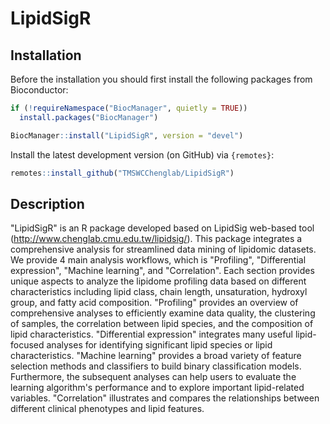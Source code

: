 # LipidSigR

## Installation

Before the installation you should first install the following packages from Bioconductor:

``` r
if (!requireNamespace("BiocManager", quietly = TRUE))
  install.packages("BiocManager")

BiocManager::install("LipidSigR", version = "devel")
``` 

Install the latest development version (on GitHub) via `{remotes}`:

``` r
remotes::install_github("TMSWCChenglab/LipidSigR")
```

## Description 
"LipidSigR" is an R package developed based on LipidSig web-based tool (http://www.chenglab.cmu.edu.tw/lipidsig/). This package integrates a comprehensive analysis for streamlined data mining of lipidomic datasets. We provide 4 main analysis workflows, which is "Profiling", "Differential expression", "Machine learning", and "Correlation". Each section provides unique aspects to analyze the lipidome profiling data based on different characteristics including lipid class, chain length, unsaturation, hydroxyl group, and fatty acid composition.
"Profiling" provides an overview of comprehensive analyses to efficiently examine data quality, the clustering of samples, the correlation between lipid species, and the composition of lipid characteristics. "Differential expression" integrates many useful lipid-focused analyses for identifying significant lipid species or lipid characteristics. "Machine learning" provides a broad variety of feature selection methods and classifiers to build binary classification models. Furthermore, the subsequent analyses can help users to evaluate the learning algorithm's performance and to explore important lipid-related variables. "Correlation" illustrates and compares the relationships between different clinical phenotypes and lipid features.

